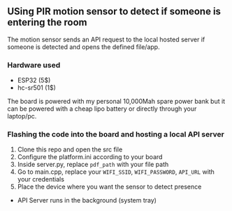 ## USing PIR motion sensor to detect if someone is entering the room
The motion sensor sends an API request to the local hosted server if someone is detected and opens the defined file/app.

### Hardware used
- ESP32 (5$)
- hc-sr501 (1$)

The board is powered with my personal 10,000Mah spare power bank but it can be powered with a cheap lipo battery or directly through your laptop/pc.

### Flashing the code into the board and hosting a local API server

1. Clone this repo and open the src file
2. Configure the platform.ini according to your board
3. Inside server.py, replace `pdf_path` with your file path
4. Go to main.cpp, replace your `WIFI_SSID`, `WIFI_PASSWORD`, `API_URL` with your credentials
5. Place the device where you want the sensor to detect presence

- API Server runs in the background (system tray)
